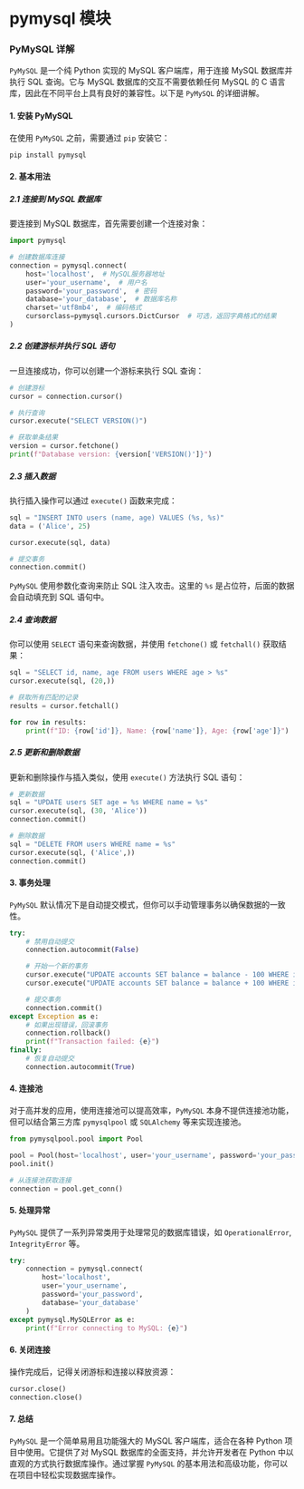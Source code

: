 # pymysql 模块

### PyMySQL 详解

`PyMySQL` 是一个纯 Python 实现的 MySQL 客户端库，用于连接 MySQL 数据库并执行 SQL 查询。它与 MySQL 数据库的交互不需要依赖任何 MySQL 的 C 语言库，因此在不同平台上具有良好的兼容性。以下是 `PyMySQL` 的详细讲解。

#### 1. 安装 PyMySQL

在使用 `PyMySQL` 之前，需要通过 `pip` 安装它：

```bash
pip install pymysql
```

#### 2. 基本用法

##### 2.1 连接到 MySQL 数据库

要连接到 MySQL 数据库，首先需要创建一个连接对象：

```python
import pymysql

# 创建数据库连接
connection = pymysql.connect(
    host='localhost',  # MySQL服务器地址
    user='your_username',  # 用户名
    password='your_password',  # 密码
    database='your_database',  # 数据库名称
    charset='utf8mb4',  # 编码格式
    cursorclass=pymysql.cursors.DictCursor  # 可选，返回字典格式的结果
)
```

##### 2.2 创建游标并执行 SQL 语句

一旦连接成功，你可以创建一个游标来执行 SQL 查询：

```python
# 创建游标
cursor = connection.cursor()

# 执行查询
cursor.execute("SELECT VERSION()")

# 获取单条结果
version = cursor.fetchone()
print(f"Database version: {version['VERSION()']}")
```

##### 2.3 插入数据

执行插入操作可以通过 `execute()` 函数来完成：

```python
sql = "INSERT INTO users (name, age) VALUES (%s, %s)"
data = ('Alice', 25)

cursor.execute(sql, data)

# 提交事务
connection.commit()
```

`PyMySQL` 使用参数化查询来防止 SQL 注入攻击。这里的 `%s` 是占位符，后面的数据会自动填充到 SQL 语句中。

##### 2.4 查询数据

你可以使用 `SELECT` 语句来查询数据，并使用 `fetchone()` 或 `fetchall()` 获取结果：

```python
sql = "SELECT id, name, age FROM users WHERE age > %s"
cursor.execute(sql, (20,))

# 获取所有匹配的记录
results = cursor.fetchall()

for row in results:
    print(f"ID: {row['id']}, Name: {row['name']}, Age: {row['age']}")
```

##### 2.5 更新和删除数据

更新和删除操作与插入类似，使用 `execute()` 方法执行 SQL 语句：

```python
# 更新数据
sql = "UPDATE users SET age = %s WHERE name = %s"
cursor.execute(sql, (30, 'Alice'))
connection.commit()

# 删除数据
sql = "DELETE FROM users WHERE name = %s"
cursor.execute(sql, ('Alice',))
connection.commit()
```

#### 3. 事务处理

`PyMySQL` 默认情况下是自动提交模式，但你可以手动管理事务以确保数据的一致性。

```python
try:
    # 禁用自动提交
    connection.autocommit(False)

    # 开始一个新的事务
    cursor.execute("UPDATE accounts SET balance = balance - 100 WHERE id = 1")
    cursor.execute("UPDATE accounts SET balance = balance + 100 WHERE id = 2")

    # 提交事务
    connection.commit()
except Exception as e:
    # 如果出现错误，回滚事务
    connection.rollback()
    print(f"Transaction failed: {e}")
finally:
    # 恢复自动提交
    connection.autocommit(True)
```

#### 4. 连接池

对于高并发的应用，使用连接池可以提高效率，`PyMySQL` 本身不提供连接池功能，但可以结合第三方库 `pymysqlpool` 或 `SQLAlchemy` 等来实现连接池。

```python
from pymysqlpool.pool import Pool

pool = Pool(host='localhost', user='your_username', password='your_password', database='your_database', autocommit=True)
pool.init()

# 从连接池获取连接
connection = pool.get_conn()
```

#### 5. 处理异常

`PyMySQL` 提供了一系列异常类用于处理常见的数据库错误，如 `OperationalError`, `IntegrityError` 等。

```python
try:
    connection = pymysql.connect(
        host='localhost',
        user='your_username',
        password='your_password',
        database='your_database'
    )
except pymysql.MySQLError as e:
    print(f"Error connecting to MySQL: {e}")
```

#### 6. 关闭连接

操作完成后，记得关闭游标和连接以释放资源：

```python
cursor.close()
connection.close()
```

#### 7. 总结

`PyMySQL` 是一个简单易用且功能强大的 MySQL 客户端库，适合在各种 Python 项目中使用。它提供了对 MySQL 数据库的全面支持，并允许开发者在 Python 中以直观的方式执行数据库操作。通过掌握 `PyMySQL` 的基本用法和高级功能，你可以在项目中轻松实现数据库操作。